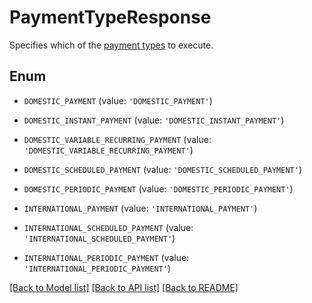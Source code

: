 # PaymentTypeResponse

Specifies which of the [payment types](https://docs.yapily.com/pages/key-concepts/payments/payment-execution/intro-to-payment-execution/#payment-types) to execute.<br>

## Enum

* `DOMESTIC_PAYMENT` (value: `'DOMESTIC_PAYMENT'`)

* `DOMESTIC_INSTANT_PAYMENT` (value: `'DOMESTIC_INSTANT_PAYMENT'`)

* `DOMESTIC_VARIABLE_RECURRING_PAYMENT` (value: `'DOMESTIC_VARIABLE_RECURRING_PAYMENT'`)

* `DOMESTIC_SCHEDULED_PAYMENT` (value: `'DOMESTIC_SCHEDULED_PAYMENT'`)

* `DOMESTIC_PERIODIC_PAYMENT` (value: `'DOMESTIC_PERIODIC_PAYMENT'`)

* `INTERNATIONAL_PAYMENT` (value: `'INTERNATIONAL_PAYMENT'`)

* `INTERNATIONAL_SCHEDULED_PAYMENT` (value: `'INTERNATIONAL_SCHEDULED_PAYMENT'`)

* `INTERNATIONAL_PERIODIC_PAYMENT` (value: `'INTERNATIONAL_PERIODIC_PAYMENT'`)

[[Back to Model list]](../README.md#documentation-for-models) [[Back to API list]](../README.md#documentation-for-api-endpoints) [[Back to README]](../README.md)


